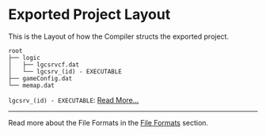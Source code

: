 # Exported Project Layout

This is the Layout of how the Compiler structs the exported project.

```
root
├── logic
│   ├── lgcsrvcf.dat
│   └── lgcsrv_(id) - EXECUTABLE
├── gameConfig.dat
└── memap.dat
```

`lgcsrv_(id) - EXECUTABLE`: [Read More...](/develop/servers/logic-servers)

---

Read more about the File Formats in the [File Formats](/develop/exported-project/formats/index) section.
